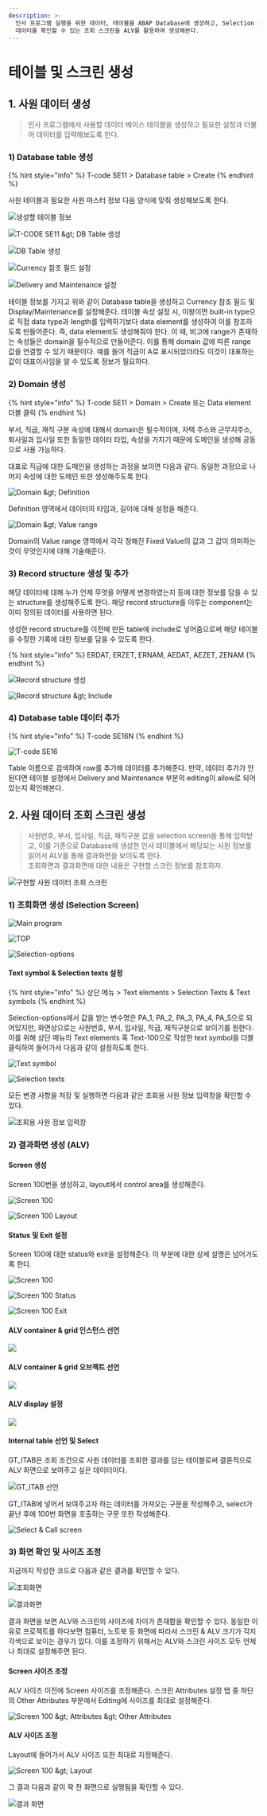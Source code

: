 ```yaml
---
description: >-
  인사 프로그램 실행을 위한 데이터, 테이블을 ABAP Database에 생성하고, Selection screen에 입력한 조회 조건에 맞는
  데이터를 확인할 수 있는 조회 스크린을 ALV를 활용하여 생성해본다.
---
```


# 테이블 및 스크린 생성

## 1. 사원 데이터 생성

> 인사 프로그램에서 사용할 데이터 베이스 테이블을 생성하고 필요한 설정과 더불어 데이터를 입력해보도록 한다.

### 1\) Database table 생성 

{% hint style="info" %}
T-code SE11 &gt; Database table &gt; Create
{% endhint %}

사원 테이블과 필요한 사원 마스터 정보 다음 양식에 맞춰 생성해보도록 한다. 

![&#xC0DD;&#xC131;&#xD560; &#xD14C;&#xC774;&#xBE14; &#xC815;&#xBCF4;](../../../.gitbook/assets/image%20%28168%29.png)

![T-CODE SE11 &amp;gt; DB Table &#xC0DD;&#xC131;](../../../.gitbook/assets/image%20%28186%29.png)

![DB Table &#xC0DD;&#xC131;](../../../.gitbook/assets/image%20%28189%29.png)

![Currency &#xCC38;&#xC870; &#xD544;&#xB4DC; &#xC124;&#xC815;](../../../.gitbook/assets/image%20%28173%29.png)

![Delivery and Maintenance &#xC124;&#xC815;](../../../.gitbook/assets/image%20%28155%29.png)

테이블 정보를 가지고 위와 같이 Database table을 생성하고 Currency 참조 필드 및 Display/Maintenance를 설정해준다. 테이블 속성 설정 시, 이왕이면 built-in type으로 직접 data type과 length를 입력하기보다 data element를 생성하여 이를 참조하도록 만들어준다. 즉, data element도 생성해줘야 한다. 이 때, 비고에 range가 존재하는 속성들은 domain을 필수적으로 만들어준다. 이를 통해 domain 값에 따른 range 값을 연결할 수 있기 때문이다. 예를 들어 직급이 A로 표시되었더라도 이것이 대표하는 값이 대표이사임을 알 수 있도록 정보가 필요하다.  



### 2\) Domain 생성

{% hint style="info" %}
T-code SE11 &gt; Domain &gt; Create 또는 Data element 더블 클릭
{% endhint %}

부서, 직급, 재직 구분 속성에 대해서 domain은 필수적이며, 자택 주소와 근무지주소, 퇴사일과 입사일 또한 동일한 데이터 타입, 속성을 가지기 때문에 도메인을 생성해 공동으로 사용 가능하다. 

대표로 직급에 대한 도메인을 생성하는 과정을 보이면 다음과 같다. 동일한 과정으로 나머지 속성에 대한 도메인 또한 생성해주도록 한다. 

![Domain &amp;gt; Definition](../../../.gitbook/assets/image%20%28191%29.png)

Definition 영역에서 데이터의 타입과, 길이에 대해 설정을 해준다. 

![Domain &amp;gt; Value range](../../../.gitbook/assets/image%20%28167%29.png)

Domain의 Value range 영역에서 각각 정해진 Fixed Value의 값과 그 값이 의미하는 것이 무엇인지에 대해 기술해준다. 



### 3\) Record structure 생성 및 추가 

해당 데이터에 대해 누가 언제 무엇을 어떻게 변경하였는지 등에 대한 정보를 담을 수 있는 structure를 생성해주도록 한다. 해당 record structure를 이루는 component는 이미 정의된 데이터를 사용하면 된다. 

생성한 record structure를 이전에 만든 table에 include로 넣어줌으로써 해당 테이블을 수정한 기록에 대한 정보를 담을 수 있도록 한다. 

{% hint style="info" %}
ERDAT, ERZET, ERNAM, AEDAT, AEZET, ZENAM
{% endhint %}

![Record structure &#xC0DD;&#xC131;](../../../.gitbook/assets/image%20%28156%29.png)

![Record structure &amp;gt; Include](../../../.gitbook/assets/image%20%28182%29.png)



### 4\) Database table 데이터 추가

{% hint style="info" %}
T-code SE16N 
{% endhint %}

![T-code SE16 ](../../../.gitbook/assets/image%20%28162%29.png)

Table 이름으로 검색하여 row를 추가해 데이터를 추가해준다. 만약, 데이터 추가가 안된다면 테이블 설정에서 Delivery and Maintenance 부분의 editing이 allow로 되어있는지 확인해본다. 



## 2. 사원 데이터 조회 스크린 생성

> 사원번호, 부서, 입사일, 직급, 재직구분 값을 selection screen을 통해 입력받고, 이를 기준으로 Database에 생성한 인사 테이블에서 해당되는 사원 정보를 읽어서 ALV를 통해 결과화면을 보이도록 한다.   
> 조회화면과 결과화면에 대한 내용은 구현할 스크린 정보를 참조하자.

![&#xAD6C;&#xD604;&#xD560; &#xC0AC;&#xC6D0; &#xB370;&#xC774;&#xD130; &#xC870;&#xD68C; &#xC2A4;&#xD06C;&#xB9B0;](../../../.gitbook/assets/image%20%28195%29.png)



### 1\) 조회화면 생성 \(Selection Screen\)

![Main program](../../../.gitbook/assets/image%20%28165%29.png)

![TOP](../../../.gitbook/assets/image%20%28192%29.png)

![Selection-options](../../../.gitbook/assets/image%20%28201%29.png)

#### Text symbol & Selection texts 설정

{% hint style="info" %}
상단 메뉴 &gt; Text elements &gt; Selection Texts & Text symbols
{% endhint %}

Selection-options에서 값을 받는 변수명은 PA\_1, PA\_2, PA\_3, PA\_4, PA\_5으로 되어있지만, 화면상으로는 사원번호, 부서, 입사일, 직급, 재직구분으로 보이기를 원한다. 이를 위해 상단 메뉴의 Text elements 혹 Text-100으로 작성한 text symbol을 더블 클릭하여 들어가서 다음과 같이 설정하도록 한다. 

![Text symbol](../../../.gitbook/assets/image%20%28196%29.png)

![Selection texts](../../../.gitbook/assets/image%20%28188%29.png)

모든 변경 사항을 저장 및 실행하면 다음과 같은 조회용 사원 정보 입력창을 확인할 수 있다. 

![&#xC870;&#xD68C;&#xC6A9; &#xC0AC;&#xC6D0; &#xC815;&#xBCF4; &#xC785;&#xB825;&#xCC3D;](../../../.gitbook/assets/image%20%28184%29.png)



### 2\) 결과화면 생성 \(ALV\) 

#### Screen 생성

Screen 100번을 생성하고, layout에서 control area를 생성해준다. 

![Screen 100](../../../.gitbook/assets/image%20%28169%29.png)

![Screen 100 Layout](../../../.gitbook/assets/image%20%28202%29.png)



#### Status 및 Exit 설정 

Screen 100에 대한 status와 exit을 설정해준다. 이 부분에 대한 상세 설명은 넘어가도록 한다. 

![Screen 100](../../../.gitbook/assets/image%20%28170%29.png)

![Screen 100 Status](../../../.gitbook/assets/image%20%28164%29.png)

![Screen 100 Exit](../../../.gitbook/assets/image%20%28180%29.png)



#### ALV container & grid 인스턴스 선언 

![](../../../.gitbook/assets/image%20%28177%29.png)

#### 

#### ALV container & grid 오브젝트 선언 

![](../../../.gitbook/assets/image%20%28176%29.png)



#### ALV display 설정

![](../../../.gitbook/assets/image%20%28171%29.png)



#### Internal table 선언 및 Select 

GT\_ITAB은 조회 조건으로 사원 데이터를 조회한 결과를 담는 테이블로써 결론적으로 ALV 화면으로 보여주고 싶은 데이터이다.  

![GT\_ITAB &#xC120;&#xC5B8;](../../../.gitbook/assets/image%20%28179%29.png)

GT\_ITAB에 넣어서 보여주고자 하는 데이터를 가져오는 구문을 작성해주고, select가 끝난 후에 100번 화면을 호출하는 구문 또한 작성해준다.

![Select &amp; Call screen](../../../.gitbook/assets/image%20%28163%29.png)



### 3\) 화면 확인 및 사이즈 조정

지금까지 작성한 코드로 다음과 같은 결과를 확인할 수 있다. 

![&#xC870;&#xD68C;&#xD654;&#xBA74;](../../../.gitbook/assets/image%20%28185%29.png)

![&#xACB0;&#xACFC;&#xD654;&#xBA74;](../../../.gitbook/assets/image%20%28210%29.png)

결과 화면을 보면 ALV와 스크린의 사이즈에 차이가 존재함을 확인할 수 있다. 동일한 이유로 프로젝트를 하다보면 컴퓨터, 노트북 등 화면에 따라서 스크린 & ALV 크기가 각지각색으로 보이는 경우가 있다. 이를 조정하기 위해서는 ALV와 스크린 사이즈 모두 언제나 최대로 설정해주면 된다. 

#### 

#### Screen 사이즈 조정

ALV 사이즈 이전에 Screen 사이즈를 조정해준다. 스크린 Attributes 설정 탭 중 하단의 Other Attributes 부분에서 Editing에 사이즈를 최대로 설정해준다. 

![Screen 100 &amp;gt; Attributes &amp;gt; Other Attributes](../../../.gitbook/assets/image%20%28204%29.png)



#### ALV 사이즈 조정

Layout에 들어가서 ALV 사이즈 또한 최대로 지정해준다.

![Screen 100 &amp;gt; Layout](../../../.gitbook/assets/image%20%28209%29.png)

그 결과 다음과 같이 꽉 찬 화면으로 실행됨을 확인할 수 있다.

![&#xACB0;&#xACFC; &#xD654;&#xBA74;](../../../.gitbook/assets/image%20%28205%29.png)



